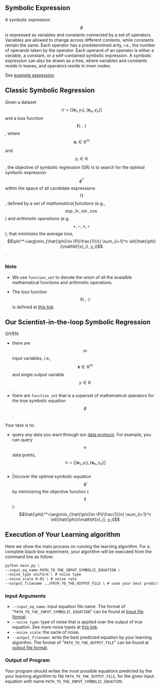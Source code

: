 ## Symbolic Expression
A symbolic expression $$\phi$$ is expressed as variables and constants connected by a set of operators. Variables are allowed to change across different contexts, while constants remain the same. Each operator has a predetermined arity, i.e., the number of operands taken by the operator. 
Each operand of an operator is either a variable, a constant, or a self-contained symbolic expression. 
A symbolic expression can also be drawn as a tree, where variables and constants reside in leaves, and operators reside in inner nodes. 

See [example expression](/file-formats/expression-format/).


## Classic Symbolic Regression
Given a dataset $$\mathcal{D}=[(\mathbf{x}_1, y_1), (\mathbf{x}_n,y_n)]$$ and a loss function $$\ell(\cdot,\cdot)$$, where  $$\mathbf{x}_i\in \mathbb{R}^m$$ and $$y_i\in \mathbb{R}$$, the objective of symbolic regression (SR) is to search for the optimal symbolic expression $$\phi^*$$ within the space of all candidate expressions $$\Pi$$, defined by a set of *mathematical functions*  (e.g., $$\exp, \ln,\sin,\cos$$) and *arithmetic operations* (e.g. $$+,-,\times,\div$$), that minimizes the average loss,
$$\phi^*=\arg\min_{\hat{\phi}\in \Pi}\frac{1}{n} \sum_{i=1}^n \ell(\hat{\phi}(\mathbf{x}_i), y_i)$$.


### Note
- We use `function_set` to denote the union of all the avaialble mathematical functions and arithmetic operations.

- The loss function $$\ell(\cdot,\cdot)$$ is defined at [this link](/data-query-protocol/#metric-functions).

## Our Scientist-in-the-loop Symbolic Regression
GIVEN:
- there are $$m$$ input variables, i.e., $$\mathbf{x}\in \mathbb{R}^m$$ and single output variable $$y\in \mathbb{R}$$.
- there are `function_set` that is a superset of mathematical operators for the true symbolic equation $$\phi$$.

Your task is to:
- query any data you want through our [data protocol](/data-query-protocol/). For example, you can query $$n$$ data points, $$\mathcal{D}=[(\mathbf{x}_1, y_1), (\mathbf{x}_n,y_n)]$$.
- Discover the optimal symbolic equation $$\hat{\phi}$$ by miminizimg the objective function ($$\ell$$):
$$\hat{\phi}^*=\arg\min_{\hat{\phi}\in \Pi}\frac{1}{n} \sum_{i=1}^n \ell(\hat{\phi}(\mathbf{x}_i), y_i)$$



## Execution of Your Learning algorithm
Here we show the main process on running the learning algorithm. For a complete black-box experiment, your algorithm will be executed from the command line as follow:
```bash
python main.py \
--input_eq_name PATH_TO_THE_INPUT_SYMBOLIC_EQUATION \
--noise_type uniform \ # noise type
--noise_scale 0.01 \ # noise rate
--output_filename ../PATH_TO_THE_OUTPUT_FILE \ # save your best predicted expressions into this file
```



### Input Arguments

- `--input_eq_name`: input equation file name. The format of "`PATH_TO_THE_INPUT_SYMBOLIC_EQUATION`" can be found at [Input file format](/file-formats/input-format/).
- `--noise_type`: type of noise that is applied over the output of true equation. See more noise types at [this link](data-query-protocol/#noise).
- `--noise_scale`: the sacle of noise.
- `--output_filename`: write the best predicted equation by your learning algoirthm. The format of "`PATH_TO_THE_OUTPUT_FILE`" can be found at [output file format](/file-formats/output-format/).



### Output of Program
Your program should writes the most possible equations predicted by the your learning algorithm to file `PATH_TO_THE_OUTPUT_FILE`, for the given input equation with name `PATH_TO_THE_INPUT_SYMBOLIC_EQUATION`.

